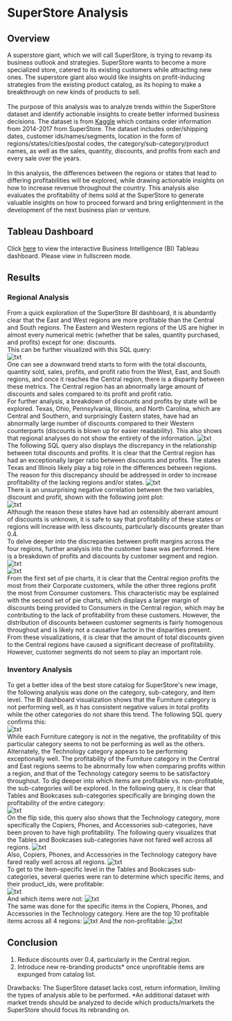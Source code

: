 # SuperStore Analysis

## Overview
A superstore giant, which we will call SuperStore, is trying to revamp its business outlook and strategies. SuperStore wants to become a more specialized store, catered to its existing customers while attracting new ones. The superstore giant also would like insights on profit-inducing strategies from the existing product catalog, as its hoping to make a breakthrough on new kinds of products to sell.\
\
The purpose of this analysis was to analyze trends within the SuperStore dataset and identify actionable insights to create better informed business decisions. The dataset is from [Kaggle](https://www.kaggle.com/datasets/vivek468/superstore-dataset-final) which contains order information from 2014-2017 from SuperStore. The dataset includes order/shipping dates, customer ids/names/segments, location in the form of regions/states/cities/postal codes, the category/sub-category/product names, as well as the sales, quantity, discounts, and profits from each and every sale over the years. \
\
In this analysis, the differences between the regions or states that lead to differing profitabilities will be explored, while drawing actionable insights on how to increase revenue throughout the country. This analysis also evaluates the profitability of items sold at the SuperStore to generate valuable insights on how to proceed forward and bring enlightenment in the development of the next business plan or venture.

## Tableau Dashboard
Click [here](https://public.tableau.com/app/profile/caroline.diep/viz/BluOrangeSuperStore/Dashboard4) to view the interactive Business Intelligence (BI) Tableau dashboard. Please view in fullscreen mode.

## Results

### Regional Analysis
From a quick exploration of the SuperStore BI dashboard, it is abundantly clear that the East and West regions are more profitable than the Central and South regions. The Eastern and Western regions of the US are higher in almost every numerical metric (whether that be sales, quantity purchased, and profits) except for one: discounts.\
This can be further visualized with this SQL query:\
![txt](https://github.com/carrotdip/SuperStore/blob/d505062c305b99dc7eeb73af9f96c19860a88c29/Images/metrics_table.png)\
One can see a downward trend starts to form with the total discounts, quantity sold, sales, profits, and profit ratio from the West, East, and South regions, and once it reaches the Central region, there is a disparity between these metrics. The Central region has an abnormally large amount of discounts and sales compared to its profit and profit ratio.\
For further analysis, a breakdown of discounts and profits by state will be explored. Texas, Ohio, Pennsylvania, Illinois, and North Carolina, which are Central and Southern, and surprisingly Eastern states, have had an abnormally large number of discounts compared to their Western counterparts (discounts is blown up for easier readability). This also shows that regional analyses do not show the entirety of the information.
![txt](https://github.com/carrotdip/SuperStore/blob/158783c61894cfbcfa9fa54527c3f8dd3633e555/Images/stackeddiscountprofit.png)\
The following SQL query also displays the discrepancy in the relationship between total discounts and profits. It is clear that the Central region has had an exceptionally larger ratio between discounts and profits. The states Texas and Illinois likely play a big role in the differences between regions. The reason for this discrepancy should be addressed in order to increase profitability of the lacking regions and/or states.
![txt](https://github.com/carrotdip/SuperStore/blob/913ababa94cb47353596f2be025ecb86bd4ff5b3/Images/discountprofitratio.png)\
There is an unsurprising negative correlation between the two variables, discount and profit, shown with the following joint plot:\
![txt](https://github.com/carrotdip/SuperStore/blob/158783c61894cfbcfa9fa54527c3f8dd3633e555/Images/discountprofitjp.png)\
Although the reason these states have had an ostensibly aberrant amount of discounts is unknown, it is safe to say that profitability of these states or regions will increase with less discounts, particularly discounts greater than 0.4.\
To delve deeper into the discrepanies between profit margins across the four regions, further analysis into the customer base was performed. Here is a breakdown of profits and discounts by customer segment and region.
![txt](https://github.com/carrotdip/SuperStore/blob/da4ec4661573917726f2b9703a1eed8e0560b60c/Images/tpbysegmentregion.png)\
![txt](https://github.com/carrotdip/SuperStore/blob/da4ec4661573917726f2b9703a1eed8e0560b60c/Images/tdbysegmentregion.png)\
From the first set of pie charts, it is clear that the Central region profits the most from their Corporate customers, while the other three regions profit the most from Consumer customers. This characteristic may be explained with the second set of pie charts, which displays a larger margin of discounts being provided to Consumers in the Central region, which may be contributing to the lack of profitability from these customers. However, the distribution of discounts between customer segments is fairly homogenous throughout and is likely not a causative factor in the disparities present. From these visualizations, it is clear that the amount of total discounts given to the Central regions have caused a significant decrease of profitability. However, customer segments do not seem to play an important role.

### Inventory Analysis
To get a better idea of the best store catalog for SuperStore's new image, the following analysis was done on the category, sub-category, and item level. The BI dashboard visualization shows that the Furniture category is not performing well, as it has consistent negative values in total profits while the other categories do not share this trend. The following SQL query confirms this: \
![txt](https://github.com/carrotdip/SuperStore/blob/e68cfc19499a1df3de0bed241a69734e104c5d74/Images/tpbyregioncategory.png)\
While each Furniture category is not in the negative, the profitability of this particular category seems to not be performing as well as the others. Alternately, the Technology category appears to be performing exceptionally well. The profitability of the Furniture category in the Central and East regions seems to be abnormally low when comparing profits within a region, and that of the Technology category seems to be satisfactory throughout.
To dig deeper into which items are profitable vs. non-profitable, the sub-categories will be explored. In the following query, it is clear that Tables and Bookcases sub-categories specifically are bringing down the profitability of the entire category: \
![txt](https://github.com/carrotdip/SuperStore/blob/75760d6b86f2df5fbb0ff70f0042af4c55e8401a/Images/tpbycategoryandsubcategory.png) \
On the flip side, this query also shows that the Technology category, more specifically the Copiers, Phones, and Accessories sub-categories, have been proven to have high profitability.
The following query visualizes that the Tables and Bookcases sub-categories have not fared well across all regions. 
![txt](https://github.com/carrotdip/SuperStore/blob/e6991284ec152d06c4fce3cfcfa7551df45d05d7/Images/tablesbookcasesbyregion.png)\
Also, Copiers, Phones, and Accessories in the Technology category have fared really well across all regions.
![txt](https://github.com/carrotdip/SuperStore/blob/124226894147f38f8eff58bd4734bbcb57b49588/Images/cpabyregion.png)\
To get to the item-specific level in the Tables and Bookcases sub-categories, several queries were ran to determine which specific items, and their product_ids, were profitable:\
![txt](https://github.com/carrotdip/SuperStore/blob/cf1c6597204f1b03cfceba652acef8c6aed2ce0f/Images/profitablebooktables.png)\
And which items were not:
![txt](https://github.com/carrotdip/SuperStore/blob/cf1c6597204f1b03cfceba652acef8c6aed2ce0f/Images/unprofitablebooktables.png)\
The same was done for the specific items in the Copiers, Phones, and Accessories in the Technology category. Here are the top 10 profitable items across all 4 regions:
![txt](https://github.com/carrotdip/SuperStore/blob/482a11b11fa0e337e0b19286bf3b0805707b2b3a/Images/profitablecpa.png)
And the non-profitable:
![txt](https://github.com/carrotdip/SuperStore/blob/482a11b11fa0e337e0b19286bf3b0805707b2b3a/Images/unprofitablecpa.png)

## Conclusion
1. Reduce discounts over 0.4, particularly in the Central region.
2. Introduce new re-branding products* once unprofitable items are expunged from catalog list.

Drawbacks: The SuperStore dataset lacks cost, return information, limiting the types of analysis able to be performed. 
*An additional dataset with market trends should be analyzed to decide which products/markets the SuperStore should focus its rebranding on.